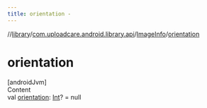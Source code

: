 ```yaml
---
title: orientation -
---
```

//[library](../../index.md)/[com.uploadcare.android.library.api](../index.md)/[ImageInfo](index.md)/[orientation](orientation.md)



# orientation  
[androidJvm]  
Content  
val [orientation](orientation.md): [Int](https://kotlinlang.org/api/latest/jvm/stdlib/kotlin/-int/index.html)? = null  



